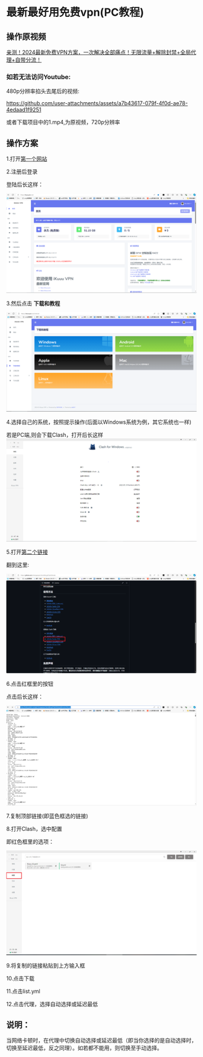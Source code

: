 # 最新最好用免费vpn(PC教程)

## 操作原视频
[亲测！2024最新免费VPN方案，一次解决全部痛点！无限流量+解除封禁+全局代理+自带分流！
](https://www.youtube.com/watch?v=MmZH5xkZoAU&t=265s)

### 如若无法访问Youtube:

480p分辨率掐头去尾后的视频:

https://github.com/user-attachments/assets/a7b43617-079f-4f0d-ae78-4edaad1f9251

或者下载项目中的1.mp4,为原视频，720p分辨率

## 操作方案

1.打开[第一个网站](https://ikuuu.pw/)

2.注册后登录

登陆后长这样：

![第一张照片](image.png)

3.然后点击 **下载和教程**

![长这样](image-1.png)

4.选择自己的系统，按照提示操作(后面以Windows系统为例，其它系统也一样)

若是PC端,则会下载Clash，打开后长这样
![长这样](image-2.png)

5.打开[第二个链接](https://github.com/chengaopan/AutoMergePublicNodes)

翻到这里:

![这里](image-3.png)

6.点击红框里的按钮

点击后长这样：

![长这样](image-4.png)

7.复制顶部链接(即蓝色框选的链接)

8.打开Clash，选中配置

即红色框里的选项：

![选项](image-5.png)

9.将复制的链接粘贴到上方输入框

10.点击下载

11.点击list.yml

12.点击代理，选择自动选择或延迟最低

## 说明：

当网络卡顿时，在代理中切换自动选择或延迟最低（即当你选择的是自动选择时，切换至延迟最低，反之同理）。如若都不能用，则切换至手动选择。
